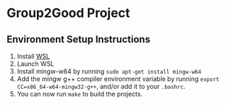 # Group2Good Project

## Environment Setup Instructions

1. Install [WSL](https://learn.microsoft.com/en-us/windows/wsl/install)
2. Launch WSL
3. Install mingw-w64 by running `sudo apt-get install mingw-w64`
4. Add the mingw g++ compiler environment variable by running `export CC=x86_64-w64-mingw32-g++`, and/or add it to your `.bashrc`.
5. You can now run `make` to build the projects.
